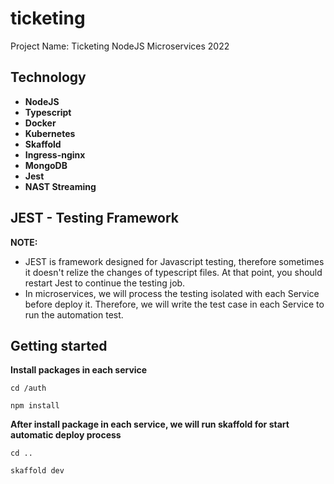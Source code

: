 # ticketing

Project Name: Ticketing
NodeJS Microservices 2022

## Technology

- **NodeJS**
- **Typescript**
- **Docker**
- **Kubernetes**
- **Skaffold**
- **Ingress-nginx**
- **MongoDB**
- **Jest**
- **NAST Streaming**

## JEST - Testing Framework

**NOTE:**

- JEST is framework designed for Javascript testing, therefore sometimes it doesn't relize the changes of typescript files. At that point, you should restart Jest to continue the testing job.
- In microservices, we will process the testing isolated with each Service before deploy it. Therefore, we will write the test case in each Service to run the automation test.

## Getting started

**Install packages in each service**

```
cd /auth

npm install
```

**After install package in each service, we will run skaffold for start automatic deploy process**

```
cd ..

skaffold dev
```
